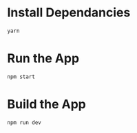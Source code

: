 # Install Dependancies

```bash
yarn
```

# Run the App

```bash
npm start
```

# Build the App

```bash
npm run dev
```
